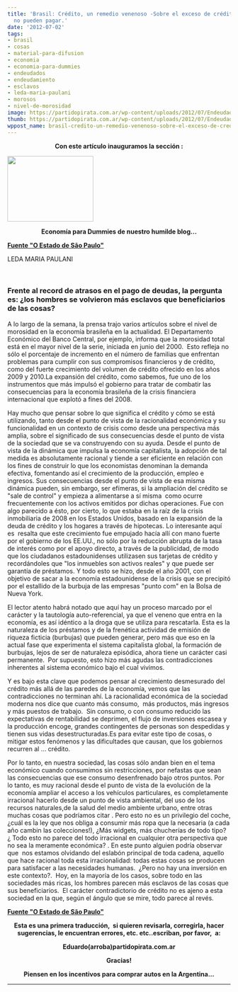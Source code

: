 ```yaml
---
title: 'Brasil: Crédito, un remedio venenoso -Sobre el exceso de crédito y los que
  no pueden pagar.'
date: '2012-07-02'
tags:
- brasil
- cosas
- material-para-difusion
- economia
- economia-para-dummies
- endeudados
- endeudamiento
- esclavos
- leda-maria-paulani
- morosos
- nivel-de-morosidad
image: https://partidopirata.com.ar/wp-content/uploads/2012/07/Endeudados.jpg
thumb: https://partidopirata.com.ar/wp-content/uploads/2012/07/Endeudados-150x150.jpg
wppost_name: brasil-credito-un-remedio-venenoso-sobre-el-exceso-de-credito-y-los-que-no-pueden-pagar
---
```


<p style="text-align: center;"><strong>Con este artículo inauguramos la sección :</strong></p>
<a href="https://partidopirata.com.ar/wp-content/uploads/2012/07/Endeudados.jpg"><img class="alignright  wp-image-5067" title="Endeudados" src="https://partidopirata.com.ar/wp-content/uploads/2012/07/Endeudados.jpg" alt="" width="194" height="148" /></a>
<p style="text-align: center;"><strong>Economía para Dummies de nuestro humilde blog...</strong></p>
<strong><a href="http://www.estadao.com.br/noticias/impresso,credito-um-venenoso-remedio,894212,0.htm" target="_blank">Fuente "O Estado de São Paulo"</a></strong>

LEDA MARIA PAULANI

&nbsp;
<h3>Frente al record de atrasos en el pago de deudas, la pergunta es: ¿los hombres se volvieron más esclavos que beneficiarios de las cosas?</h3>
A lo largo de la semana, la prensa trajo varios artículos sobre el nivel de morosidad en la economía brasileña en la actualidad. El Departamento Económico del Banco Central, por ejemplo, informa que la morosidad total está en el mayor nivel de la serie, iniciada en junio del 2000.  Esto refleja no sólo el porcentaje de incremento en el número de familias que enfrentan problemas para cumplir con sus compromisos financieros y de crédito, como del fuerte crecimiento del volumen de crédito ofrecido en los años 2009 y 2010.La expansión del crédito, como sabemos, fue uno de los instrumentos que más impulsó el gobierno para tratar de combatir las consecuencias para la economía brasileña de la crisis financiera internacional que explotó a fines del 2008.

Hay mucho que pensar sobre lo que significa el crédito y cómo se está utilizando, tanto desde el punto de vista de la racionalidad económica y su funcionalidad en un contexto de crisis como desde una perspectiva más amplia, sobre el significado de sus consecuencias desde el punto de vista de la sociedad que se va construyendo con su ayuda.
Desde el punto de vista de la dinámica que impulsa la economía capitalista, la adopción de tal medida es absolutamente racional y tiende a ser eficiente en relación con los fines de construir lo que los economistas denominan la demanda efectiva, fomentando así el crecimiento de la producción, empleo e ingresos. Sus consecuencias desde el punto de vista de esa misma dinámica pueden, sin embargo, ser efímeras, si la ampliación del crédito se "sale de control" y empieza a alimentarse a sí misma  como ocurre frecuentemente con los activos emitidos por dichas operaciones. Fue con algo parecido a ésto, por cierto, lo que estaba en la raíz de la crisis inmobiliaria de 2008 en los Estados Unidos, basado en la expansión de la deuda de crédito y los hogares a través de hipotecas. Lo interesante aquí es  resalta que este crecimiento fue empujado hacía allí con mano fuerte por el gobierno de los EE.UU., no sólo por la reducción abrupta de la tasa de interés como por el apoyo directo, a través de la publicidad, de modo que los ciudadanos estadounidenses utilizasen sus tarjetas de crédito y recordándoles que "los inmuebles son activos reales" y que puede ser garantía de préstamos. Y todo esto se hizo, desde el año 2001, con el objetivo de sacar a la economía estadounidense de la crisis que se precipitó por el estallido de la burbuja de las empresas "punto com" en la Bolsa de Nueva York.

El lector atento habrá notado que aquí hay un proceso marcado por el carácter y la tautología auto-referencial, ya que el veneno que entra en la economía, es así idéntico a la droga que se utiliza para rescatarla. Esta es la naturaleza de los préstamos y de la frenética actividad de emisión de riqueza ficticia (burbujas) que pueden generar, pero más que eso en la actual fase que experimenta el sistema capitalista global, la formación de burbujas, lejos de ser de naturaleza episódica, ahora tiene un carácter casi permanente.  Por supuesto, esto hizo más agudas las contradicciones inherentes al sistema económico bajo el cual vivimos.

Y es bajo esta clave que podemos pensar al crecimiento desmesurado del crédito más allá de las paredes de la economía, vemos que las contradicciones no terminan ahí. La racionalidad económica de la sociedad moderna nos dice que cuanto más consumo,  más productos, más ingresos y más puestos de trabajo.  Sin consumo, o con consumo reducido las expectativas de rentabilidad se deprimen, el flujo de inversiones escasea y la producción encoge, grandes contingentes de personas son despedidas y tienen sus vidas desestructuradas.Es para evitar este tipo de cosas, o mitigar estos fenómenos y las dificultades que causan, que los gobiernos recurren al ... crédito.

Por lo tanto, en nuestra sociedad, las cosas sólo andan bien en el tema económico cuando consumimos sin restricciones, por nefastas que sean las consecuencias que ese consumo desenfrenado bajo otros puntos. Por lo tanto, es muy racional desde el punto de vista de la evolución de la economía ampliar el acceso a los vehículos particulares, es completamente irracional hacerlo desde un punto de vista ambiental, del uso de los recursos naturales,de la salud del medio ambiente urbano, entre otras muchas cosas que podríamos citar . Pero esto no es un privilegio del coche, ¿cuál es la ley que nos obliga a consumir más ropa que la necesaria (a cada año cambin las colecciones!), ¿Más widgets, más chucherías de todo tipo? ¿ Todo esto no parece del todo irracional en cualquier otra perspectiva que no sea la meramente económica? . En este punto alguien podría observar que  nos estamos olvidando del eslabón principal de toda cadena, aquello que hace racional toda esta irracionalidad: todas estas cosas se producen para satisfacer a las necesidades humanas.  ¿Pero no hay una inversión en este contexto?.  Hoy, en la mayoría de los casos, sobre todo en las sociedades más ricas, los hombres parecen más esclavos de las cosas que sus beneficiarios.  El carácter contradictorio de crédito no es ajeno a esta sociedad en la que, según el ángulo que se mire, todo parece al revés.

<strong></strong><strong><a href="http://www.estadao.com.br/noticias/impresso,credito-um-venenoso-remedio,894212,0.htm" target="_blank">Fuente "O Estado de São Paulo"</a></strong>
<p style="text-align: center;"><strong>Esta es una primera traducción,  si quieren revisarla, corregirla, hacer sugerencias, le encuentran errores, etc. etc..escriban, por favor,  a:</strong></p>
<p style="text-align: center;"><strong>Eduardo(arroba)partidopirata.com.ar</strong></p>
<p style="text-align: center;"><strong>Gracias!</strong></p>
<p style="text-align: center;"><strong>Piensen en los incentivos para comprar autos en la Argentina...</strong></p>


<hr />
